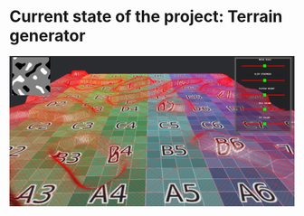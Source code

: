 # Current state of the project: Terrain generator

![Project_T screenshot 2024-02-17](https://github.com/Vultag/Project_T/blob/master/read_me/current_state.png?raw=true)

